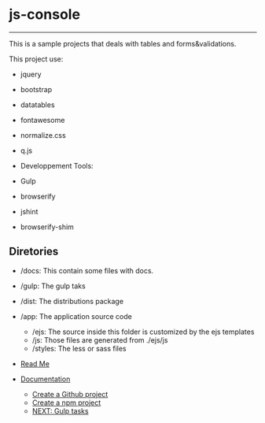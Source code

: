 # js-console
------------

This is a sample projects that deals with tables and forms&validations.


This project use:

* jquery
* bootstrap
* datatables
* fontawesome
* normalize.css
* q.js


* Developpement Tools:
 * Gulp
 * browserify
 * jshint 
 * browserify-shim


## Diretories
* /docs: This contain some files with docs.
* /gulp: The gulp taks
* /dist: The distributions package
* /app: The application source code
  * /ejs: The source inside this folder is customized by the ejs templates
  * /js:  Those files are generated from ./ejs/js
  * /styles: The less or sass files

* [Read Me](/readme.md)
* [Documentation](/docs/readme.md)
  * [Create a Github project](/docs/create-project.md)
  * [Create a npm project](/docs/npm-instalation.md)
  * [NEXT: Gulp tasks](/docs/gulp.md)


